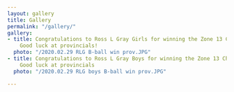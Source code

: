 ```yaml
---
layout: gallery
title: Gallery
permalink: "/gallery/"
gallery:
- title: Congratulations to Ross L Gray Girls for winning the Zone 13 Championship!
    Good luck at provincials!
  photo: "/2020.02.29 RLG B-ball win prov.JPG"
- title: Congratulations to Ross L Gray Boys for winning the Zone 13 Championship!
    Good luck at provincials
  photo: "/2020.02.29 RLG boys B-ball win prov.JPG"

---
```

